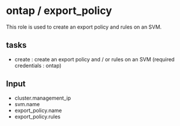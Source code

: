 # ontap / export_policy

This role is used to create an export policy and rules on an SVM.

## tasks

- create : create an export policy and / or rules on an SVM (required credentials : ontap)

## Input

- cluster.management_ip
- svm.name
- export_policy.name
- export_policy.rules

